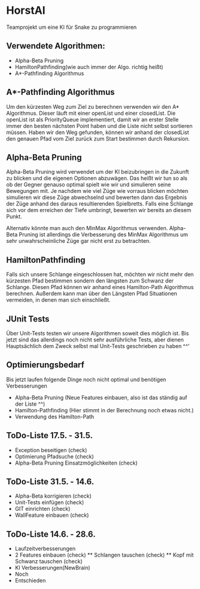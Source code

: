 # HorstAI
Teamprojekt um eine KI für Snake zu programmieren

## Verwendete Algorithmen:
* Alpha-Beta Pruning
* HamiltonPathfinding(wie auch immer der Algo. richtig heißt)
* A*-Pathfinding Algorithmus

## A*-Pathfinding Algorithmus
Um den kürzesten Weg zum Ziel zu berechnen verwenden wir den A* Algorithmus. 
Dieser läuft mit einer openList und einer closedList. Die openList ist als PriorityQueue 
implementiert, damit wir an erster Stelle immer den besten nächsten Point haben und die 
Liste nicht selbst sortieren müssen. Haben wir den Weg gefunden, können wir anhand der 
closedList den genauen Pfad vom Ziel zurück zum Start bestimmen durch Rekursion.

## Alpha-Beta Pruning
Alpha-Beta Pruning wird verwendet um der KI beizubringen in die Zukunft zu blicken und die
eigenen Optionen abzuwägen. Das heißt wir tun so als ob der Gegner genauso optimal spielt wie
wir und simulieren seine Bewegungen mit. Je nachdem wie viel Züge wie vorraus blicken möchten
simulieren wir diese Züge abwechselnd und bewerten dann das Ergebnis der Züge anhand des daraus
resultierenden Spielbretts. Falls eine Schlange sich vor dem erreichen der Tiefe umbringt,
bewerten wir bereits an diesem Punkt.

Alternativ könnte man auch den MinMax Algorithmus verwenden. Alpha-Beta Pruning ist allerdings die
Verbesserung des MinMax Algorithmus um sehr unwahrscheinliche Züge gar nicht erst zu betrachten.

## HamiltonPathfinding
Falls sich unsere Schlange eingeschlossen hat, möchten wir nicht mehr den kürzesten Pfad bestimmen
sondern den längsten zum Schwanz der Schlange. Diesen Pfad können wir anhand eines Hamilton-Path Algorithmus
berechnen. Außerdem kann man über den Längsten Pfad Situationen vermeiden, in denen man sich einschließt.

## JUnit Tests
Über Unit-Tests testen wir unsere Algorithmen soweit dies möglich ist. Bis jetzt sind das allerdings
noch nicht sehr ausführliche Tests, aber dienen Hauptsächlich dem Zweck selbst mal Unit-Tests geschrieben
zu haben ^^'

## Optimierungsbedarf
Bis jetzt laufen folgende Dinge noch nicht optimal und benötigen Verbesserungen
* Alpha-Beta Pruning (Neue Features einbauen, also ist das ständig auf der Liste ^^)
* Hamilton-Pathfinding (Hier stimmt in der Berechnung noch etwas nicht.)
* Verwendung des Hamilton-Path

## ToDo-Liste 17.5. - 31.5.
* Exception beseitigen (check)
* Optimierung Pfadsuche (check)
* Alpha-Beta Pruning Einsatzmöglichkeiten (check)

## ToDo-Liste 31.5. - 14.6.
* Alpha-Beta korrigieren (check)
* Unit-Tests einfügen (check)
* GIT einrichten (check)
* WallFeature einbauen (check)

## ToDo-Liste 14.6. - 28.6.
* Laufzeitverbesserungen
* 2 Features einbauen (check)
** Schlangen tauschen (check)
** Kopf mit Schwanz tauschen (check)
* KI Verbesserungen(NewBrain)
* Noch
* Entschieden